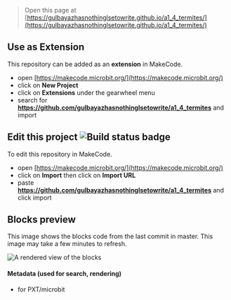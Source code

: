 
> Open this page at [https://gulbayazhasnothinglsetowrite.github.io/a1_4_termites/](https://gulbayazhasnothinglsetowrite.github.io/a1_4_termites/)

## Use as Extension

This repository can be added as an **extension** in MakeCode.

* open [https://makecode.microbit.org/](https://makecode.microbit.org/)
* click on **New Project**
* click on **Extensions** under the gearwheel menu
* search for **https://github.com/gulbayazhasnothinglsetowrite/a1_4_termites** and import

## Edit this project ![Build status badge](https://github.com/gulbayazhasnothinglsetowrite/a1_4_termites/workflows/MakeCode/badge.svg)

To edit this repository in MakeCode.

* open [https://makecode.microbit.org/](https://makecode.microbit.org/)
* click on **Import** then click on **Import URL**
* paste **https://github.com/gulbayazhasnothinglsetowrite/a1_4_termites** and click import

## Blocks preview

This image shows the blocks code from the last commit in master.
This image may take a few minutes to refresh.

![A rendered view of the blocks](https://github.com/gulbayazhasnothinglsetowrite/a1_4_termites/raw/master/.github/makecode/blocks.png)

#### Metadata (used for search, rendering)

* for PXT/microbit
<script src="https://makecode.com/gh-pages-embed.js"></script><script>makeCodeRender("{{ site.makecode.home_url }}", "{{ site.github.owner_name }}/{{ site.github.repository_name }}");</script>
